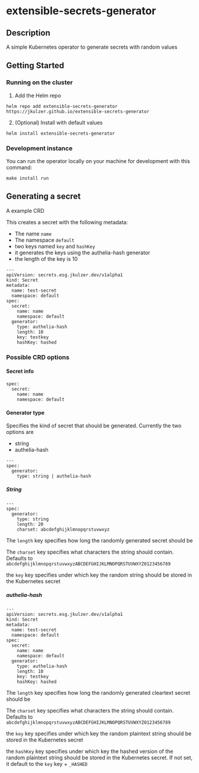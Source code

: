 # extensible-secrets-generator

## Description
A simple Kubernetes operator to generate secrets with random values

## Getting Started

### Running on the cluster
1. Add the Helm repo
```
helm repo add extensible-secrets-generator https://jkulzer.github.io/extensible-secrets-generator
```
2. (Optional) Install with default values
```
helm install extensible-secrets-generator
```

### Development instance

You can run the operator locally on your machine for development with this command:

```
make install run
```

## Generating a secret

A example CRD

This creates a secret with the following metadata:

* The name `name`
* The namespace `default`
* two keys named `key` and `hashKey`
* it generates the keys using the authelia-hash generator
* the length of the key is 10

```
---
apiVersion: secrets.esg.jkulzer.dev/v1alpha1
kind: Secret
metadata:
  name: test-secret
  namespace: default
spec:
  secret:
    name: name
    namespace: default
  generator:
    type: authelia-hash
    length: 10
    key: testkey
    hashKey: hashed
```

### Possible CRD options


#### Secret info
```
spec:
  secret:
    name: name
    namespace: default
```
#### Generator type

Specifies the kind of secret that should be generated. Currently the two options are
* string
* authelia-hash
```
---
spec:
  generator:
    type: string | authelia-hash 
```

##### String
```
---
spec:
  generator:
    type: string
    length: 20
    charset: abcdefghijklmnopqrstuvwxyz
```

The `length` key specifies how long the randomly generated secret should be

The `charset` key specifies what characters the string should contain. Defaults to `abcdefghijklmnopqrstuvwxyzABCDEFGHIJKLMNOPQRSTUVWXYZ0123456789`

the `key` key specifies under which key the random string should be stored in the Kubernetes secret

##### authelia-hash

```
---
apiVersion: secrets.esg.jkulzer.dev/v1alpha1
kind: Secret
metadata:
  name: test-secret
  namespace: default
spec:
  secret:
    name: name
    namespace: default
  generator:
    type: authelia-hash
    length: 10
    key: testkey
    hashKey: hashed
```
The `length` key specifies how long the randomly generated cleartext secret should be

The `charset` key specifies what characters the string should contain. Defaults to `abcdefghijklmnopqrstuvwxyzABCDEFGHIJKLMNOPQRSTUVWXYZ0123456789`

the `key` key specifies under which key the random plaintext string should be stored in the Kubernetes secret

the `hashKey` key specifies under which key the hashed version of the random plaintext string should be stored in the Kubernetes secret. If not set, it default to the `key` key + `_HASHED`
